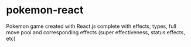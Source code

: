 # pokemon-react
Pokemon game created with React.js complete with effects, types, full move pool and corresponding effects (super effectiveness, status effects, etc)
